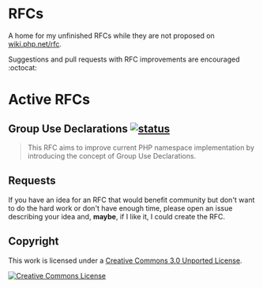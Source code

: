 # RFCs

A home for my unfinished RFCs while they are not proposed on [wiki.php.net/rfc](https://wiki.php.net/rfc).

Suggestions and pull requests with RFC improvements are encouraged :octocat:

# Active RFCs

## Group Use Declarations [![status](https://img.shields.io/badge/Status-Under_Discussion-yellow.svg?style=flat-square)](https://wiki.php.net/rfc/group_use_declarations)

> This RFC aims to improve current PHP namespace implementation by introducing the concept of Group Use Declarations.

## Requests

If you have an idea for an RFC that would benefit community but don't want to do the hard work
or don't have enough time, please open an issue describing your idea and, **maybe**,
if I like it, I could create the RFC.

## Copyright

This work is licensed under a [Creative Commons 3.0 Unported License](http://creativecommons.org/licenses/by-nc-sa/3.0/).

<a rel="license" href="http://creativecommons.org/licenses/by-nc-sa/3.0/">
    <img alt="Creative Commons License" src="https://i.creativecommons.org/l/by-nc-sa/3.0/88x31.png" />
</a>
